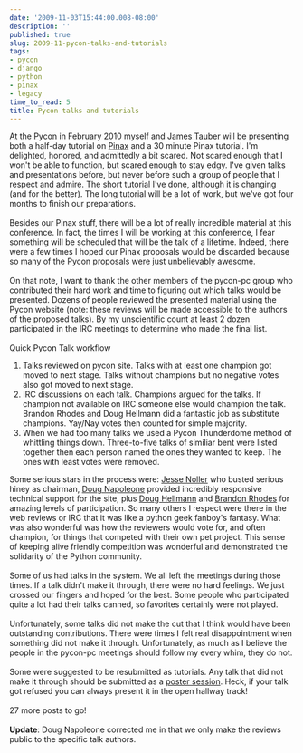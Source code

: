 ```yaml
---
date: '2009-11-03T15:44:00.008-08:00'
description: ''
published: true
slug: 2009-11-pycon-talks-and-tutorials
tags:
- pycon
- django
- python
- pinax
- legacy
time_to_read: 5
title: Pycon talks and tutorials
---
```


At the <a href="http://us.pycon.org/2010">Pycon</a> in February 2010 myself and <a href="http://jtauber.com/">James Tauber</a> will be presenting both a half-day tutorial on <a href="http://pinaxproject.com/">Pinax</a> and a 30 minute Pinax tutorial. I'm delighted, honored, and admittedly a bit scared. Not scared enough that I won't be able to function, but scared enough to stay edgy. I've given talks and presentations before, but never before such a group of people that I respect and admire. The short tutorial I've done, although it is changing (and for the better). The long tutorial will be a lot of work, but we've got four months to finish our preparations.<br /><br />Besides our Pinax stuff, there will be a lot of really incredible material at this conference. In fact, the times I will be working at this conference, I fear something will be scheduled that will be the talk of a lifetime. Indeed, there were a few times I hoped our Pinax proposals would be discarded because so many of the Pycon proposals were just unbelievably awesome.<br /><br />On that note, I want to thank the other members of the pycon-pc group who contributed their hard work and time to figuring out which talks would be presented. Dozens of people reviewed the presented material using the Pycon website (note: these reviews will be made accessible to the authors of the proposed talks). By my unscientific count at least 2 dozen participated in the IRC meetings to determine who made the final list.<br /><br />Quick Pycon Talk workflow<br /><ol><li>Talks reviewed on pycon site. Talks with at least one champion got moved to next stage. Talks without champions but no negative votes also got moved to next stage.</li><li>IRC discussions on each talk. Champions argued for the talks. If champion not available on IRC someone else would champion the talk. Brandon Rhodes and Doug Hellmann did a fantastic job as substitute champions. Yay/Nay votes then counted for simple majority.</li><li>When we had too many talks we used a Pycon Thunderdome method of whittling things down. Three-to-five talks of similiar bent were listed together then each person named the ones they wanted to keep. The ones with least votes were removed.<br /></li></ol>Some serious stars in the process were: <a href="http://jessenoller.com/">Jesse Noller</a> who busted serious hiney  as chairman, <a href="http://dougma.com/">Doug Napoleone</a> provided incredibly responsive technical support for the site, plus <a href="http://www.doughellmann.com/">Doug Hellmann</a> and <a href="http://rhodesmill.org/brandon/about/">Brandon Rhodes</a> for amazing levels of participation. So many others I respect were there in the web reviews or IRC that it was like a python geek fanboy's fantasy. What was also wonderful was how the reviewers would vote for, and often champion, for things that competed with their own pet project. This sense of keeping alive friendly competition was wonderful and demonstrated the solidarity of the Python community.<br /><br />Some of us had talks in the system. We all left the meetings during those times. If a talk didn't make it through, there were no hard feelings. We just crossed our fingers and hoped for the best. Some people who participated quite a lot had their talks canned, so favorites certainly were not played.<br /><br />Unfortunately, some talks did not make the cut that I think would have been outstanding contributions. There were times I felt real disappointment when something did not make it through. Unfortunately, as much as I believe the people in the pycon-pc meetings should follow my every whim, they do not.<br /><br />Some were suggested to be resubmitted as tutorials. Any talk that did not make it through should be submitted as a <a href="http://pycon.blogspot.com/2009/10/introducing-pycon-us-poster-sessions.html">poster session</a>. Heck, if your talk got refused you can always present it in the open hallway track!<br /><br />27 more posts to go!<br /><br /><span style="font-weight: bold;">Update</span>: Doug Napoleone corrected me in that we only make the reviews public to the specific talk authors.